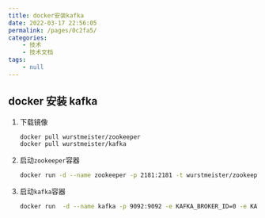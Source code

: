 ```yaml
---
title: docker安装kafka
date: 2022-03-17 22:56:05
permalink: /pages/0c2fa5/
categories:
    - 技术
    - 技术文档
tags:
    - null
---
```


## docker 安装 kafka

1.  下载镜像

    ```bash
    docker pull wurstmeister/zookeeper
    docker pull wurstmeister/kafka
    ```

2.  启动`zookeeper`容器

    ```bash
    docker run -d --name zookeeper -p 2181:2181 -t wurstmeister/zookeeper
    ```

3.  启动`kafka`容器

    ```bash
    docker run  -d --name kafka -p 9092:9092 -e KAFKA_BROKER_ID=0 -e KAFKA_ZOOKEEPER_CONNECT=ip:2181 -e KAFKA_ADVERTISED_LISTENERS=PLAINTEXT://ip:9092 -e KAFKA_LISTENERS=PLAINTEXT://0.0.0.0:9092 -t wurstmeister/kafka
    ```
